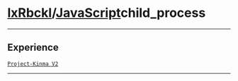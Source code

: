 # [lxRbckl](https://github.com/lxRbckl/lxRbckl/tree/main)/[JavaScript](https://github.com/lxRbckl/lxRbckl/tree/main/JavaScript)child_process

---

## Experience
[`Project-Kinma V2`](https://github.com/lxRbckl/Project-Kinma/blob/V2/README.md)

---
